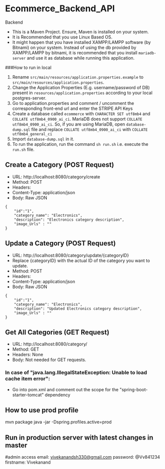 # Ecommerce_Backend_API
Backend
* This is a Maven Project. Ensure, Maven is installed on your system.
* It is Recommended that you use Linux Based OS.
* It might happen that you have installed XAMPP/LAMPP software (by Bitnami) on your system. Instead of using the db provided by XAMPP/LAMPP by bitnami, it is recommended that you install ``mariadb-server`` and use it as  database while running this application.  

###How to run in local
1. Rename ``src/main/resources/application.properties.example`` to ``src/main/resources/application.properties``.
1. Change the Application Properties (E.g. username/password of DB) present in ``resources/application.properties``  according to your local postgres-server.
1. Go to application.properties and comment / uncomment the corresponding front-end url and enter the STRIPE API Keys
1. Create a database called `ecommerce` with ``CHARACTER SET utf8mb4`` and `COLLATE utf8mb4_0900_ai_ci`. MariaDB does not support `COLLATE utf8mb4_0900_ai_ci`. So, if you are using MariaDB, open `database-dump.sql` file and replace `COLLATE utf8mb4_0900_ai_ci` with `COLLATE utf8mb4_general_ci`  
1. Import `database-dump.sql` in it.
1. To run the application, run the command ``sh run.sh`` i.e. execute the ``run.sh`` file. 


## Create a Category (POST Request)
* URL: http://localhost:8080/category/create
* Method: POST
* Headers:
* Content-Type: application/json
* Body: Raw JSON
```
{
    "id":"1",
    "category_name": "Electronics",
    "description": "Electronics category description",
    "image_Urls" : ""
}
```
## Update a Category (POST Request)
* URL: http://localhost:8080/category/update/{categoryID}
* Replace {categoryID} with the actual ID of the category you want to update.
* Method: POST
* Headers:
* Content-Type: application/json
* Body: Raw JSON
```
{
    "id":"1",
    "category_name": "Electronics",
    "description": "Updated Electronics category description",
    "image_Urls" : ""
}
```
## Get All Categories (GET Request)
* URL: http://localhost:8080/category/
* Method: GET
* Headers: None
* Body: Not needed for GET requests.


### In case of "java.lang.IllegalStateException: Unable to load cache item error":
- Go into pom.xml and comment out the scope for the "spring-boot-starter-tomcat" dependency


## How to use prod profile
mvn package
java -jar -Dspring.profiles.active=prod <package name in target>

## Run in production server with latest changes in master


#admin access
email: vivekanandsh330@gmail.com
password: @Vv841234
firstname: Vivekanand

